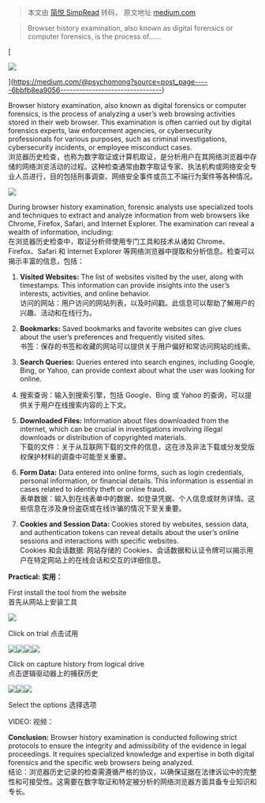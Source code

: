 > 本文由 [简悦 SimpRead](http://ksria.com/simpread/) 转码， 原文地址 [medium.com](https://medium.com/@psychomong/humans-lie-but-history-of-your-browser-doesn-t-6bbfb8ea9056)

> Browser history examination, also known as digital forensics or computer forensics, is the process of......

[

![](https://miro.medium.com/v2/resize:fill:88:88/1*Py_S1OSkermbEu-hl5YF9A.png)

](https://medium.com/@psychomong?source=post_page-----6bbfb8ea9056--------------------------------)

Browser history examination, also known as digital forensics or computer forensics, is the process of analyzing a user’s web browsing activities stored in their web browser. This examination is often carried out by digital forensics experts, law enforcement agencies, or cybersecurity professionals for various purposes, such as criminal investigations, cybersecurity incidents, or employee misconduct cases.  
浏览器历史检查，也称为数字取证或计算机取证，是分析用户在其网络浏览器中存储的网络浏览活动的过程。这种检查通常由数字取证专家、执法机构或网络安全专业人员进行，目的包括刑事调查、网络安全事件或员工不端行为案件等各种情况。

![](https://miro.medium.com/v2/resize:fit:1094/1*Py_S1OSkermbEu-hl5YF9A.png)

During browser history examination, forensic analysts use specialized tools and techniques to extract and analyze information from web browsers like Chrome, Firefox, Safari, and Internet Explorer. The examination can reveal a wealth of information, including:  
在浏览器历史检查中，取证分析师使用专门工具和技术从诸如 Chrome、Firefox、Safari 和 Internet Explorer 等网络浏览器中提取和分析信息。检查可以揭示丰富的信息，包括：

1. **Visited Websites:** The list of websites visited by the user, along with timestamps. This information can provide insights into the user’s interests, activities, and online behavior.  
访问的网站：用户访问的网站列表，以及时间戳。此信息可以帮助了解用户的兴趣、活动和在线行为。

2. **Bookmarks:** Saved bookmarks and favorite websites can give clues about the user’s preferences and frequently visited sites.  
书签：保存的书签和收藏的网站可以提供关于用户偏好和常访问网站的线索。

3. **Search Queries:** Queries entered into search engines, including Google, Bing, or Yahoo, can provide context about what the user was looking for online.  
3. 搜索查询：输入到搜索引擎，包括 Google、Bing 或 Yahoo 的查询，可以提供关于用户在线搜索内容的上下文。

1.  **Downloaded Files:** Information about files downloaded from the internet, which can be crucial in investigations involving illegal downloads or distribution of copyrighted materials.  
    下载的文件：关于从互联网下载的文件的信息，这在涉及非法下载或分发受版权保护材料的调查中可能至关重要。
2.  **Form Data:** Data entered into online forms, such as login credentials, personal information, or financial details. This information is essential in cases related to identity theft or online fraud.  
    表单数据：输入到在线表单中的数据，如登录凭据、个人信息或财务详情。这些信息在涉及身份盗窃或在线诈骗的情况下至关重要。
3.  **Cookies and Session Data:** Cookies stored by websites, session data, and authentication tokens can reveal details about the user’s online sessions and interactions with specific websites.  
    Cookies 和会话数据: 网站存储的 Cookies、会话数据和认证令牌可以揭示用户在特定网站上的在线会话和交互的详细信息。

**Practical: 实用：**

First install the tool from the website  
首先从网站上安装工具

![](https://miro.medium.com/v2/resize:fit:1094/1*6zIeVUAo6BYYY_Lvqq3vuw.png)

Click on trial 点击试用

![](https://miro.medium.com/v2/resize:fit:914/1*keaAdW8ZBOFlgsE-9GOZ-Q.png)![](https://miro.medium.com/v2/resize:fit:1094/1*_JEaVt4cfn5vZtf-L33yVQ.png)![](https://miro.medium.com/v2/resize:fit:1094/1*0FEeeBDQUf0FMGdVOWJoAQ.png)![](https://miro.medium.com/v2/resize:fit:1094/1*PDxCL0v4RkOCgNb_gvDSvQ.png)

Click on capture history from logical drive  
点击逻辑驱动器上的捕获历史

![](https://miro.medium.com/v2/resize:fit:1094/1*lCXVFIxJglr7BbUsLqFw-w.png)![](https://miro.medium.com/v2/resize:fit:1094/1*JG7rIMh-6mgy_COWmY3DVA.png)![](https://miro.medium.com/v2/resize:fit:1094/1*K0we20AcZB6Wr_8TlIqdoA.png)

Select the options 选择选项

VIDEO: 视频：

**Conclusion:** Browser history examination is conducted following strict protocols to ensure the integrity and admissibility of the evidence in legal proceedings. It requires specialized knowledge and expertise in both digital forensics and the specific web browsers being analyzed.  
结论：浏览器历史记录的检查需遵循严格的协议，以确保证据在法律诉讼中的完整性和可接受性。这需要在数字取证和特定被分析的网络浏览器方面具备专业知识和专长。